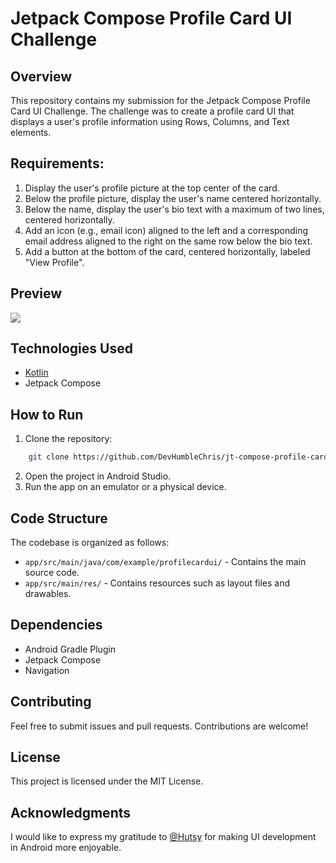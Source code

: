 Jetpack Compose Profile Card UI Challenge
=====================================

Overview
--------

This repository contains my submission for the Jetpack Compose Profile Card UI Challenge. The challenge was to create a profile card UI that displays a user's profile information using Rows, Columns, and Text elements.

Requirements:
--------

1. Display the user's profile picture at the top center of the card.
2. Below the profile picture, display the user's name centered horizontally.
3. Below the name, display the user's bio text with a maximum of two lines, centered horizontally.
4. Add an icon (e.g., email icon) aligned to the left and a corresponding email address aligned to the right on the same row below the bio text.
5. Add a button at the bottom of the card, centered horizontally, labeled "View Profile".

Preview
-----------
<img src="./public/preview.gif" />

Technologies Used
-----------------

- [Kotlin](https://kotlinlang.org/)
- Jetpack Compose

How to Run
----------

1. Clone the repository:

```bash
    git clone https://github.com/DevHumbleChris/jt-compose-profile-card-ui.git
```

2. Open the project in Android Studio.
3. Run the app on an emulator or a physical device.

Code Structure
--------------

The codebase is organized as follows:

- `app/src/main/java/com/example/profilecardui/` - Contains the main source code.
- `app/src/main/res/` - Contains resources such as layout files and drawables.

Dependencies
------------

- Android Gradle Plugin
- Jetpack Compose
- Navigation

Contributing
------------

Feel free to submit issues and pull requests. Contributions are welcome!

License
-------

This project is licensed under the MIT License.

Acknowledgments
---------------

I would like to express my gratitude to [@Hutsy](https://twitter.com/Hutsydev) for making UI development in Android more enjoyable.

